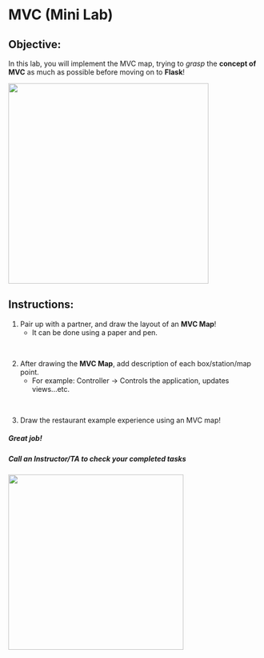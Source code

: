 # MVC (Mini Lab)

## Objective: 
In this lab, you will implement the MVC map, trying to *grasp* the **concept of MVC** as much as possible before moving on to **Flask**!





<img src="https://i.ytimg.com/vi/1IsL6g2ixak/maxresdefault.jpg" width="400">





## Instructions:

1. Pair up with a partner, and draw the layout of an **MVC Map**!
    - It can be done using a paper and pen.  

</br>  

2. After drawing the **MVC Map**, add description of each box/station/map point.
    - For example: Controller -> Controls the application, updates views...etc.  
</br>  

3. Draw the restaurant example experience using an MVC map!  

##### Great job!
##### Call an Instructor/TA to check your completed tasks
 

<img src="https://www.c-sharpcorner.com/UploadFile/201fc1/programming-in-java-using-the-mvc-architecture/Images/mvc%20framework.jpg" width="350">

